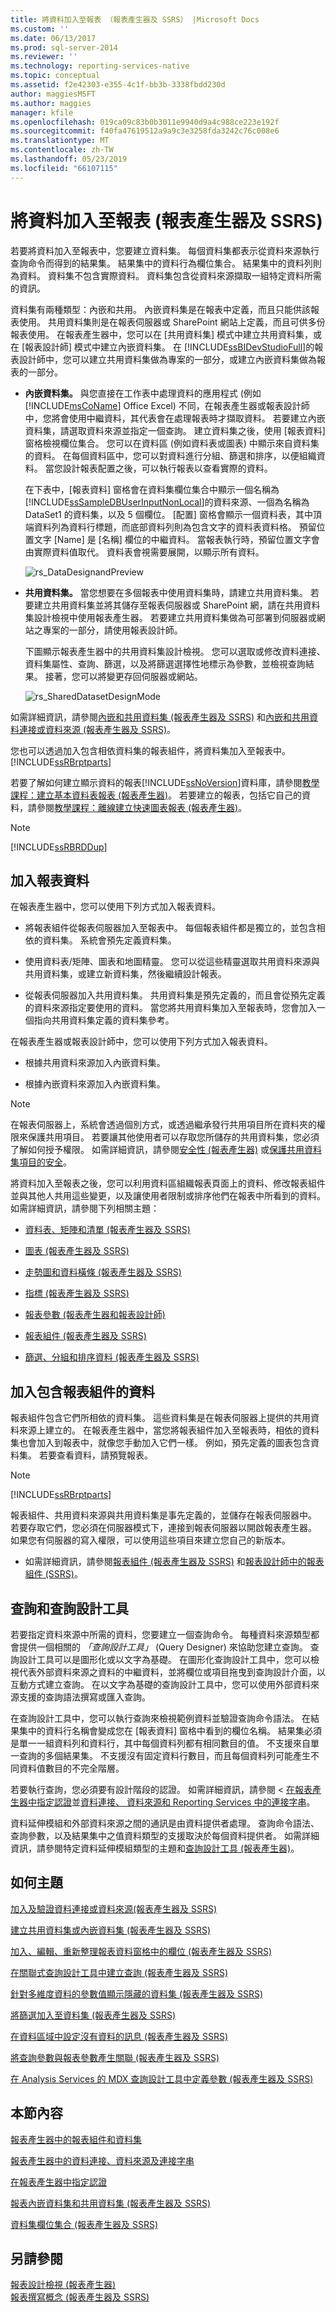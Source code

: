 ```yaml
---
title: 將資料加入至報表 （報表產生器及 SSRS） |Microsoft Docs
ms.custom: ''
ms.date: 06/13/2017
ms.prod: sql-server-2014
ms.reviewer: ''
ms.technology: reporting-services-native
ms.topic: conceptual
ms.assetid: f2e42303-e355-4c1f-bb3b-3338fbdd230d
author: maggiesMSFT
ms.author: maggies
manager: kfile
ms.openlocfilehash: 019ca09c83b0b3011e9940d9a4c988ce223e192f
ms.sourcegitcommit: f40fa47619512a9a9c3e3258fda3242c76c008e6
ms.translationtype: MT
ms.contentlocale: zh-TW
ms.lasthandoff: 05/23/2019
ms.locfileid: "66107115"
---
```

# <a name="add-data-to-a-report-report-builder-and-ssrs"></a>將資料加入至報表 (報表產生器及 SSRS)
  若要將資料加入至報表中，您要建立資料集。 每個資料集都表示從資料來源執行查詢命令而得到的結果集。 結果集中的資料行為欄位集合。 結果集中的資料列則為資料。 資料集不包含實際資料。 資料集包含從資料來源擷取一組特定資料所需的資訊。  
  
 資料集有兩種類型：內嵌和共用。 內嵌資料集是在報表中定義，而且只能供該報表使用。 共用資料集則是在報表伺服器或 SharePoint 網站上定義，而且可供多份報表使用。 在報表產生器中，您可以在 [共用資料集] 模式中建立共用資料集，或在 [報表設計師] 模式中建立內嵌資料集。 在 [!INCLUDE[ssBIDevStudioFull](../../includes/ssbidevstudiofull-md.md)]的報表設計師中，您可以建立共用資料集做為專案的一部分，或建立內嵌資料集做為報表的一部分。  
  
-   **內嵌資料集。** 與您直接在工作表中處理資料的應用程式 (例如 [!INCLUDE[msCoName](../../includes/msconame-md.md)] Office Excel) 不同，在報表產生器或報表設計師中，您將會使用中繼資料，其代表會在處理報表時才擷取資料。 若要建立內嵌資料集，請選取資料來源並指定一個查詢。 建立資料集之後，使用 [報表資料] 窗格檢視欄位集合。 您可以在資料區 (例如資料表或圖表) 中顯示來自資料集的資料。 在每個資料區中，您可以對資料進行分組、篩選和排序，以便組織資料。 當您設計報表配置之後，可以執行報表以查看實際的資料。  
  
     在下表中，[報表資料] 窗格會在資料集欄位集合中顯示一個名稱為 [!INCLUDE[ssSampleDBUserInputNonLocal](../../includes/sssampledbuserinputnonlocal-md.md)]的資料來源、一個為名稱為 DataSet1 的資料集，以及 5 個欄位。 [配置] 窗格會顯示一個資料表，其中頂端資料列為資料行標題，而底部資料列則為包含文字的資料表資料格。 預留位置文字 [Name] 是 [名稱] 欄位的中繼資料。 當報表執行時，預留位置文字會由實際資料值取代。 資料表會視需要展開，以顯示所有資料。  
  
     ![rs_DataDesignandPreview](../media/rs-datadesignandpreview.gif "rs_DataDesignandPreview")  
  
-   **共用資料集。** 當您想要在多個報表中使用資料集時，請建立共用資料集。 若要建立共用資料集並將其儲存至報表伺服器或 SharePoint 網，請在共用資料集設計檢視中使用報表產生器。 若要建立共用資料集做為可部署到伺服器或網站之專案的一部分，請使用報表設計師。  
  
     下圖顯示報表產生器中的共用資料集設計檢視。 您可以選取或修改資料連接、資料集屬性、查詢、篩選，以及將篩選選擇性地標示為參數，並檢視查詢結果。 接著，您可以將變更存回伺服器或網站。  
  
     ![rs_SharedDatasetDesignMode](../media/rs-shareddatasetdesignmode.gif "rs_SharedDatasetDesignMode")  
  
 如需詳細資訊，請參閱[內嵌和共用資料集 &#40;報表產生器及 SSRS&#41;](embedded-and-shared-datasets-report-builder-and-ssrs.md) 和[內嵌和共用資料連接或資料來源 &#40;報表產生器及 SSRS&#41;](../embedded-and-shared-data-connections-or-data-sources-report-builder-and-ssrs.md)。  
  
 您也可以透過加入包含相依資料集的報表組件，將資料集加入至報表中。 [!INCLUDE[ssRBrptparts](../../../includes/ssrbrptparts-md.md)]  
  
 若要了解如何建立顯示資料的報表[!INCLUDE[ssNoVersion](../../includes/ssnoversion-md.md)]資料庫，請參閱[教學課程：建立基本資料表報表 &#40;報表產生器&#41;](../tutorial-creating-a-basic-table-report-report-builder.md)。 若要建立的報表，包括它自己的資料，請參閱[教學課程：離線建立快速圖表報表 &#40;報表產生器&#41;](../report-builder/tutorial-create-a-quick-chart-report-offline-report-builder.md)。  
  
> [!NOTE]  
>  [!INCLUDE[ssRBRDDup](../../includes/ssrbrddup-md.md)]  
  
##  <a name="Methods"></a> 加入報表資料  
 在報表產生器中，您可以使用下列方式加入報表資料。  
  
-   將報表組件從報表伺服器加入至報表中。 每個報表組件都是獨立的，並包含相依的資料集。 系統會預先定義資料集。  
  
-   使用資料表/矩陣、圖表和地圖精靈。 您可以從這些精靈選取共用資料來源與共用資料集，或建立新資料集，然後繼續設計報表。  
  
-   從報表伺服器加入共用資料集。 共用資料集是預先定義的，而且會從預先定義的資料來源指定要使用的資料。 當您將共用資料集加入至報表時，您會加入一個指向共用資料集定義的資料集參考。  
  
 在報表產生器或報表設計師中，您可以使用下列方式加入報表資料。  
  
-   根據共用資料來源加入內嵌資料集。  
  
-   根據內嵌資料來源加入內嵌資料集。  
  
> [!NOTE]  
>  在報表伺服器上，系統會透過個別方式，或透過繼承發行共用項目所在資料夾的權限來保護共用項目。 若要讓其他使用者可以存取您所儲存的共用資料集，您必須了解如何授予權限。 如需詳細資訊，請參閱[安全性 &#40;報表產生器&#41;](../report-builder/security-report-builder.md) 或[保護共用資料集項目的安全](../security/secure-shared-dataset-items.md)。  
  
 將資料加入至報表之後，您可以利用資料區組織報表頁面上的資料、修改報表組件並與其他人共用這些變更，以及讓使用者限制或排序他們在報表中所看到的資料。 如需詳細資訊，請參閱下列相關主題：  
  
-   [資料表、矩陣和清單 &#40;報表產生器及 SSRS&#41;](../report-design/create-invoices-and-forms-with-lists-report-builder-and-ssrs.md)  
  
-   [圖表 &#40;報表產生器及 SSRS&#41;](../report-design/charts-report-builder-and-ssrs.md)  
  
-   [走勢圖和資料橫條 &#40;報表產生器及 SSRS&#41;](../report-design/sparklines-and-data-bars-report-builder-and-ssrs.md)  
  
-   [指標 &#40;報表產生器及 SSRS&#41;](../report-design/indicators-report-builder-and-ssrs.md)  
  
-   [報表參數 &#40;報表產生器和報表設計師&#41;](../report-design/report-parameters-report-builder-and-report-designer.md)  
  
-   [報表組件 &#40;報表產生器及 SSRS&#41;](../report-parts-report-builder-and-ssrs.md)  
  
-   [篩選、分組和排序資料 &#40;報表產生器及 SSRS&#41;](../report-design/filter-group-and-sort-data-report-builder-and-ssrs.md)  

##  <a name="QuickStart"></a> 加入包含報表組件的資料  
 報表組件包含它們所相依的資料集。 這些資料集是在報表伺服器上提供的共用資料來源上建立的。 在報表產生器中，當您將報表組件加入至報表時，相依的資料集也會加入到報表中，就像您手動加入它們一樣。 例如，預先定義的圖表包含資料集。 若要查看資料，請預覽報表。  
  
> [!NOTE]  
>  [!INCLUDE[ssRBrptparts](../../../includes/ssrbrptparts-md.md)]  
  
 報表組件、共用資料來源與共用資料集是事先定義的，並儲存在報表伺服器中。 若要存取它們，您必須在伺服器模式下，連接到報表伺服器以開啟報表產生器。 如果您有伺服器的寫入權限，可以使用這些項目來建立您自己的新版本。  
  
-   如需詳細資訊，請參閱[報表組件 &#40;報表產生器及 SSRS&#41;](../report-parts-report-builder-and-ssrs.md) 和[報表設計師中的報表組件 &#40;SSRS&#41;](../report-design/report-parts-in-report-designer-ssrs.md)。  

##  <a name="Queries"></a> 查詢和查詢設計工具  
 若要指定資料來源中所需的資料，您要建立一個查詢命令。 每種資料來源類型都會提供一個相關的 *「查詢設計工具」* (Query Designer) 來協助您建立查詢。 查詢設計工具可以是圖形化或以文字為基礎。 在圖形化查詢設計工具中，您可以檢視代表外部資料來源之資料的中繼資料，並將欄位或項目拖曳到查詢設計介面，以互動方式建立查詢。 在以文字為基礎的查詢設計工具中，您可以使用外部資料來源支援的查詢語法撰寫或匯入查詢。  
  
 在查詢設計工具中，您可以執行查詢來檢視範例資料並驗證查詢命令語法。 在結果集中的資料行名稱會變成您在 [報表資料] 窗格中看到的欄位名稱。 結果集必須是單一一組資料列和資料行，其中每個資料列都有相同數目的值。 不支援來自單一查詢的多個結果集。 不支援沒有固定資料行數目，而且每個資料列可能產生不同資料值數目的不完全階層。  
  
 若要執行查詢，您必須要有設計階段的認證。 如需詳細資訊，請參閱 <<c0> [ 在報表產生器中指定認證](../specify-credentials-in-report-builder.md)並[資料連接、 資料來源和 Reporting Services 中的連接字串](../data-connections-data-sources-and-connection-strings-in-reporting-services.md)。  
  
 資料延伸模組和外部資料來源之間的通訊是由資料提供者處理。 查詢命令語法、查詢參數，以及結果集中之值資料類型的支援取決於每個資料提供者。 如需詳細資訊，請參閱特定資料延伸模組類型的主題和[查詢設計工具 &#40;報表產生器&#41;](../query-designers-report-builder.md)。  

##  <a name="HowTo"></a> 如何主題  
 [加入及驗證資料連接或資料來源&#40;報表產生器及 SSRS&#41;](add-and-verify-a-data-connection-report-builder-and-ssrs.md)  
  
 [建立共用資料集或內嵌資料集 &#40;報表產生器及 SSRS&#41;](create-a-shared-dataset-or-embedded-dataset-report-builder-and-ssrs.md)  
  
 [加入、編輯、重新整理報表資料窗格中的欄位 &#40;報表產生器及 SSRS&#41;](add-edit-refresh-fields-in-the-report-data-pane-report-builder-and-ssrs.md)  
  
 [在關聯式查詢設計工具中建立查詢 &#40;報表產生器及 SSRS&#41;](build-a-query-in-the-relational-query-designer-report-builder-and-ssrs.md)  
  
 [針對多維度資料的參數值顯示隱藏的資料集 &#40;報表產生器及 SSRS&#41;](show-hidden-datasets-for-parameter-values-multidimensional-data.md)  
  
 [將篩選加入至資料集 &#40;報表產生器及 SSRS&#41;](add-a-filter-to-a-dataset-report-builder-and-ssrs.md)  
  
 [在資料區域中設定沒有資料的訊息 &#40;報表產生器及 SSRS&#41;](set-a-no-data-message-for-a-data-region-report-builder-and-ssrs.md)  
  
 [將查詢參數與報表參數產生關聯 &#40;報表產生器及 SSRS&#41;](associate-a-query-parameter-with-a-report-parameter-report-builder-and-ssrs.md)  
  
 [在 Analysis Services 的 MDX 查詢設計工具中定義參數 &#40;報表產生器及 SSRS&#41;](define-parameters-in-the-mdx-query-designer-for-analysis-services.md)  

##  <a name="Section"></a> 本節內容  
 [報表產生器中的報表組件和資料集](report-parts-and-datasets-in-report-builder.md)  
  
 [報表產生器中的資料連接、資料來源及連接字串](../data-connections-data-sources-and-connection-strings-in-report-builder.md)  
  
 [在報表產生器中指定認證](../specify-credentials-in-report-builder.md)  
  
 [報表內嵌資料集和共用資料集 &#40;報表產生器及 SSRS&#41;](report-embedded-datasets-and-shared-datasets-report-builder-and-ssrs.md)  
  
 [資料集欄位集合 &#40;報表產生器及 SSRS&#41;](dataset-fields-collection-report-builder-and-ssrs.md)  

## <a name="see-also"></a>另請參閱  
 [報表設計檢視 &#40;報表產生器&#41;](../report-builder/report-design-view-report-builder.md)   
 [報表撰寫概念 &#40;報表產生器及 SSRS&#41;](../report-design/report-authoring-concepts-report-builder-and-ssrs.md)  
